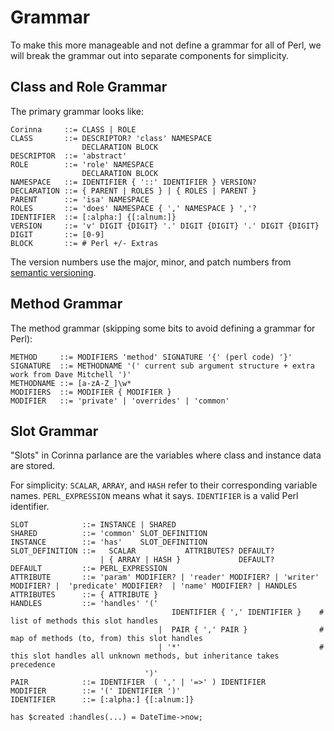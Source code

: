 # Grammar

To make this more manageable and not define a grammar for all of Perl, we will break the grammar out into separate components for simplicity.

## Class and Role Grammar

The primary grammar looks like:

```
Corinna     ::= CLASS | ROLE
CLASS       ::= DESCRIPTOR? 'class' NAMESPACE
                DECLARATION BLOCK
DESCRIPTOR  ::= 'abstract'
ROLE        ::= 'role' NAMESPACE
                DECLARATION BLOCK
NAMESPACE   ::= IDENTIFIER { '::' IDENTIFIER } VERSION? 
DECLARATION ::= { PARENT | ROLES } | { ROLES | PARENT }
PARENT      ::= 'isa' NAMESPACE
ROLES       ::= 'does' NAMESPACE { ',' NAMESPACE } ','?
IDENTIFIER  ::= [:alpha:] {[:alnum:]}
VERSION     ::= 'v' DIGIT {DIGIT} '.' DIGIT {DIGIT} '.' DIGIT {DIGIT}
DIGIT       ::= [0-9]
BLOCK       ::= # Perl +/- Extras
```

The version numbers use the major, minor, and patch numbers from [semantic versioning](https://semver.org/).

## Method Grammar

The method grammar (skipping some bits to avoid defining a grammar for Perl):

```
METHOD     ::= MODIFIERS 'method' SIGNATURE '{' (perl code) '}'
SIGNATURE  ::= METHODNAME '(' current sub argument structure + extra work from Dave Mitchell ')'
METHODNAME ::= [a-zA-Z_]\w*
MODIFIERS  ::= MODIFIER { MODIFIER }
MODIFIER   ::= 'private' | 'overrides' | 'common' 
```

## Slot Grammar

"Slots" in Corinna parlance are the variables where class and instance data are stored.

For simplicity: `SCALAR`, `ARRAY`, and `HASH` refer to their corresponding variable names. `PERL_EXPRESSION` means what it says. `IDENTIFIER` is a valid Perl identifier.

```
SLOT            ::= INSTANCE | SHARED
SHARED          ::= 'common' SLOT_DEFINITION
INSTANCE        ::= 'has'    SLOT_DEFINITION
SLOT_DEFINITION ::=   SCALAR           ATTRIBUTES? DEFAULT?  
                    | { ARRAY | HASH }             DEFAULT? 
DEFAULT         ::= PERL_EXPRESSION
ATTRIBUTE       ::= 'param' MODIFIER? | 'reader' MODIFIER? | 'writer' MODIFIER? |  'predicate' MODIFIER?  | 'name' MODIFIER? | HANDLES
ATTRIBUTES      ::= { ATTRIBUTE }
HANDLES         ::= 'handles' '(' 
                                    IDENTIFIER { ',' IDENTIFIER }    # list of methods this slot handles
                                 |  PAIR { ',' PAIR }                # map of methods (to, from) this slot handles
                                 | '*'                               # this slot handles all unknown methods, but inheritance takes precedence
                              ')'
PAIR            ::= IDENTIFIER  ( ',' | '=>' ) IDENTIFIER
MODIFIER        ::= '(' IDENTIFIER ')'
IDENTIFIER      ::= [:alpha:] {[:alnum:]}
```


```
has $created :handles(...) = DateTime->now;
```
